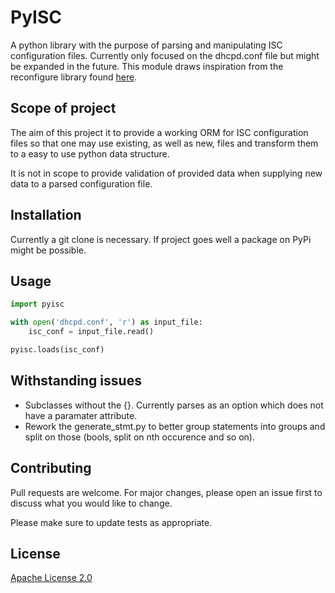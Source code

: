 # PyISC

A python library with the purpose of parsing and manipulating ISC configuration files. Currently only focused on the dhcpd.conf file but might be expanded in the future.
This module draws inspiration from the reconfigure library found [here](https://github.com/Eugeny/reconfigure).

## Scope of project

The aim of this project it to provide a working ORM for ISC configuration files so that one may use existing, as well as new, files and transform them to a easy to use python data structure.

It is not in scope to provide validation of provided data when supplying new data to a parsed configuration file.

## Installation

Currently a git clone is necessary. If project goes well a package on PyPi might be possible.

## Usage

```python
import pyisc

with open('dhcpd.conf', 'r') as input_file:
    isc_conf = input_file.read()

pyisc.loads(isc_conf)
```

## Withstanding issues

* Subclasses without the {}. Currently parses as an option which does not have a paramater attribute.
* Rework the generate_stmt.py to better group statements into groups and split on those (bools, split on nth occurence and so on).

## Contributing

Pull requests are welcome. For major changes, please open an issue first to discuss what you would like to change.

Please make sure to update tests as appropriate.

## License

[Apache License 2.0](https://choosealicense.com/licenses/apache-2.0/)